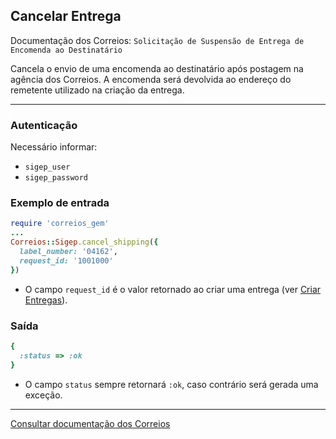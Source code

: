 ## Cancelar Entrega

Documentação dos Correios: `Solicitação de Suspensão de Entrega de Encomenda ao Destinatário`

Cancela o envio de uma encomenda ao destinatário após postagem na agência dos Correios. A encomenda será devolvida
ao endereço do remetente utilizado na criação da entrega.

____

### Autenticação
Necessário informar:
* `sigep_user`
* `sigep_password`

### Exemplo de entrada

```ruby
require 'correios_gem'
...
Correios::Sigep.cancel_shipping({
  label_number: '04162',
  request_id: '1001000'
})
```
* O campo `request_id` é o valor retornado ao criar uma entrega (ver [Criar Entregas](CREATE_SHIPPINGS.pdf)).

### Saída

```ruby
{
  :status => :ok
}
```
* O campo `status` sempre retornará `:ok`, caso contrário será gerada uma exceção.
---

[Consultar documentação dos Correios](CORREIOS_DOCUMENT.pdf)
